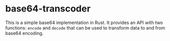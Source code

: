 # base64-transcoder
This is a simple base64 implementation in Rust. It provides an API with two functions: `encode` and `decode` that can be used to transform
data to and from base64 encoding.
